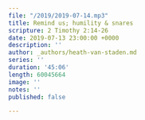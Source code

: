 ```yaml
---
file: "/2019/2019-07-14.mp3"
title: Remind us; humility & snares
scripture: 2 Timothy 2:14-26
date: 2019-07-13 23:00:00 +0000
description: ''
author: _authors/heath-van-staden.md
series: ''
duration: '45:06'
length: 60045664
image: ''
notes: ''
published: false

---
```

